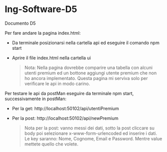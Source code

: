 # Ing-Software-D5
Documento D5

Per fare andare la pagina index.html:
- Da terminale posizionarsi nella cartella api ed eseguire il comando npm start
- Aprire il file index.html nella cartella ui

    > Nota: Nella pagina dovrebbe comparire una tabella con alcuni utenti premium ed un bottone aggiungi utente premium che non ho ancora implementato.
      Questa pagina mi serviva solo per verificare le api in modo carino.

Per testare le api da postMan eseguire da terminale npm start, successivamente in postMan:
- Per la get: http://localhost:50102/api/utentiPremium
- Per la post: http://localhost:50102/api/newPremium

    > Nota per la post: vanno messi dei dati, sotto la post cliccare su body poi selezionare x-www-form-urlencoded ed inserire i dati.
      Le key saranno: Nome, Cognome, Email e Password. Mentre value mettete quello che volete.
 
